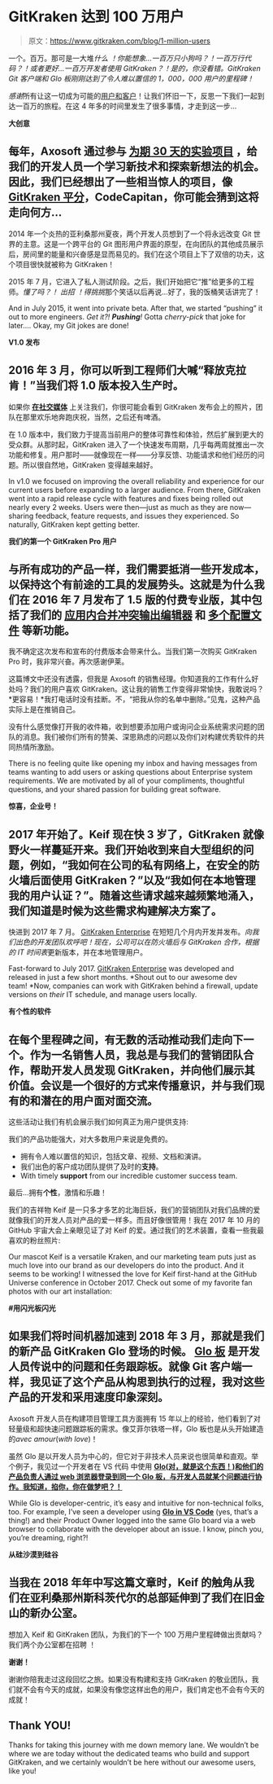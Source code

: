 # GitKraken 达到 100 万用户

> 原文：<https://www.gitkraken.com/blog/1-million-users>

一个。百万。那可是一大堆*什么* *！你能想象…一百万只小狗吗？！一百万行代码？！或者更好…一百万开发者使用 GitKraken？！是的，你没看错。GitKraken Git 客户端和 Glo 板刚刚达到了令人难以置信的 1，000，000 用户的里程碑！*

*感谢*所有让这一切成为可能的[用户和客户](https://gitkraken.com/customers)！让我们怀旧一下，反思一下我们一起到达一百万的旅程。在这 4 年多的时间里发生了很多事情，才走到这一步…

**大创意**

## 每年，Axosoft 通过参与 **[为期 30 天的实验项目](https://blog.axosoft.com/gitkraken-git-gui-client-mac-windows-linux/)** ，给我们的开发人员一个学习新技术和探索新想法的机会。因此，我们已经想出了一些相当惊人的项目，像 [GitKraken 平分](https://atom.io/packages/gitkraken-bisect)，CodeCapitan，你可能会猜到这将走向何方…

2014 年一个炎热的亚利桑那州夏夜，两个开发人员想到了一个将永远改变 Git 世界的主意。这是一个跨平台的 Git 图形用户界面的原型，在向团队的其他成员展示后，房间里的能量和兴奋感是显而易见的。我们在这个项目上下了双倍的功夫，这个项目很快就被称为 GitKraken！

2015 年 7 月，它进入了私人测试阶段。之后，我们开始把它“推”给更多的工程师。*懂了吗？！* *出招* *！*得*挑挑*那个笑话以后再说…好了，我的饭桶笑话讲完了！

And in July 2015, it went into private beta. After that, we started “pushing” it out to more engineers. *Get it?! **Pushing**!* Gotta *cherry-pick* that joke for later…. Okay, my Git jokes are done!

**V1.0 发布**

## 2016 年 3 月，你可以听到工程师们大喊“释放克拉肯！”当我们将 1.0 版本投入生产时。

如果你 **[在社交媒体](https://twitter.com/GitKraken/)** 上关注我们，你很可能会看到 GitKraken 发布会上的照片，团队在那里欢乐地奔跑庆祝，当然，之后还有啤酒。

在 1.0 版本中，我们致力于提高当前用户的整体可靠性和体验，然后扩展到更大的受众群。从那时起，GitKraken 进入了一个快速发布周期，几乎每两周就推出一次功能和修复。用户那时——就像现在一样——分享反馈、功能请求和他们经历的问题。所以很自然地，GitKraken 变得越来越好。

In v1.0 we focused on improving the overall reliability and experience for our current users before expanding to a larger audience. From there, GitKraken went into a rapid release cycle with features and fixes being rolled out nearly every 2 weeks. Users were then—just as much as they are now—sharing feedback, feature requests, and issues they experienced. So naturally, GitKraken kept getting better.

**我们的第一个 GitKraken Pro 用户**

## 与所有成功的产品一样，我们需要抵消一些开发成本，以保持这个有前途的工具的发展势头。这就是为什么我们在 2016 年 7 月发布了 1.5 版的付费专业版，其中包括了我们的 **[应用内合并冲突输出编辑器](https://support.gitkraken.com/working-with-repositories/branching-and-merging#merging)** 和 **[多个配置文件](https://support.gitkraken.com/start-here/profiles)** 等新功能。

我不确定这次发布和宣布的付费版本会带来什么。当我们第一次购买 GitKraken Pro 时，我非常兴奋。再次感谢伊莱。

这篇博文中还没有透露，但我是 Axosoft 的销售经理。你知道我的工作有什么好处吗？我们的用户喜欢 GitKraken。这让我的销售工作变得非常愉快，我敢说吗？*更容易！*我打电话时没有挂断。不，“把我从你的名单中删除。”见鬼，这种产品实际上是在推销自己。

没有什么感觉像打开我的收件箱，收到想要添加用户或询问企业系统需求问题的团队的消息。我们被你们所有的赞美、深思熟虑的问题以及你们对构建优秀软件的共同热情所激励。

There is no feeling quite like opening my inbox and having messages from teams wanting to add users or asking questions about Enterprise system requirements. We are motivated by all of your compliments, thoughtful questions, and your shared passion for building great software.

**惊喜，企业号！**

## 2017 年开始了。Keif 现在快 3 岁了，GitKraken 就像野火一样蔓延开来。我们开始收到来自大型组织的问题，例如，“我如何在公司的私有网络上，在安全的防火墙后面使用 GitKraken？”以及“我如何在本地管理我的用户认证？”。随着这些请求越来越频繁地涌入，我们知道是时候为这些需求构建解决方案了。

快进到 2017 年 7 月。 [GitKraken Enterprise](https://www.gitkraken.com/git-client#enterprise) 在短短几个月内开发并发布。*向我们出色的开发团队欢呼吧！*现在，公司可以在防火墙后与 GitKraken 合作，根据*的 IT 时间表*更新版本，并在本地管理用户。

Fast-forward to July 2017. [GitKraken Enterprise](https://www.gitkraken.com/git-client#enterprise) was developed and released in just a few short months. *Shout out to our awesome dev team! *Now, companies can work with GitKraken behind a firewall, update versions on *their* IT schedule, and manage users locally.

**有个性的软件**

## 在每个里程碑之间，有无数的活动推动我们走向下一个。作为一名销售人员，我总是与我们的营销团队合作，帮助开发人员发现 GitKraken，并向他们展示其价值。会议是一个很好的方式来传播意识，并与我们现有的和潜在的用户面对面交流。

这些活动让我们有机会展示我们如何真正为用户提供支持:

我们的产品功能强大，对大多数用户来说是免费的。

*   拥有令人难以置信的知识，包括文章、视频、文档和演讲。
*   我们出色的客户成功团队提供了及时的**支持**。
*   With timely **support** from our incredible customer success team.

最后…拥有**个性**，激情和乐趣！

我们的吉祥物 Keif 是一只多才多艺的北海巨妖，我们的营销团队对我们品牌的爱就像我们的开发人员对产品的爱一样多。而且好像很管用！我在 2017 年 10 月的 GitHub 宇宙大会上亲眼见证了对 Keif 的爱。通过我们的艺术装置，查看一些我最喜欢的粉丝照片:

Our mascot Keif is a versatile Kraken, and our marketing team puts just as much love into our brand as our developers do into the product. And it seems to be working! I witnessed the love for Keif first-hand at the GitHub Universe conference in October 2017\. Check out some of my favorite fan photos with our art installation:

**#用闪光板闪光**

## 如果我们将时间机器加速到 2018 年 3 月，那就是我们的新产品 GitKraken Glo 登场的时候。 **[Glo 板](/boards)** 是开发人员传说中的问题和任务跟踪板。就像 Git 客户端一样，我见证了这个产品从构思到执行的过程，我对这些产品的开发和采用速度印象深刻。

Axosoft 开发人员在构建项目管理工具方面拥有 15 年以上的经验，他们看到了对轻量级和超快速问题跟踪板的需求。像艾菲尔铁塔一样，Glo 板也是从头开始建造的*avec amour*(*with love*)！

虽然 Glo 是以开发人员为中心的，但它对于非技术人员来说也很简单和直观。举个例子，我见过一个开发者在 VS 代码 中使用 **[Glo(对，就是这个东西！)和他们的产品负责人通过 web 浏览器登录到同一个 Glo 板，与开发人员就某个问题进行协作。我知道，掐你，你在做梦吧？！](https://support.gitkraken.com/glo/where-to-glo#vscode-plugin)**

While Glo is developer-centric, it’s easy and intuitive for non-technical folks, too. For example, I’ve seen a developer using **[Glo in VS Code](https://support.gitkraken.com/glo/where-to-glo#vscode-plugin)** (yes, that’s a thing!) and their Product Owner logged into the same Glo board via a web browser to collaborate with the developer about an issue. I know, pinch you, you’re dreaming, right?!

**从硅沙漠到硅谷**

## 当我在 2018 年年中写这篇文章时，Keif 的触角从我们在亚利桑那州斯科茨代尔的总部延伸到了我们在旧金山的新办公室。

想加入 Keif 和 GitKraken 团队，为我们的下一个 100 万用户里程碑做出贡献吗？我们两个办公室都在招聘 ！

**谢谢！**

谢谢你陪我走过这段回忆之旅。如果没有构建和支持 GitKraken 的敬业团队，我们就不会有今天的成就，如果没有像您这样出色的用户，我们肯定也不会有今天的成就！

## **Thank YOU!**

Thanks for taking this journey with me down memory lane. We wouldn’t be where we are today without the dedicated teams who build and support GitKraken, and we certainly wouldn’t be here without our awesome users, like you!